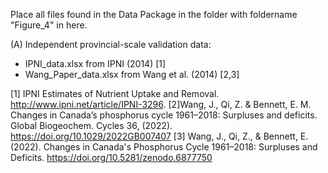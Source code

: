 Place all files found in the Data Package in the folder with foldername "Figure_4" in here.

(A) Independent provincial-scale validation data: 
* IPNI_data.xlsx from IPNI (2014) [1]
* Wang_Paper_data.xlsx from Wang et al. (2014) [2,3]


[1] IPNI Estimates of Nutrient Uptake and Removal. http://www.ipni.net/article/IPNI-3296.
[2]Wang, J., Qi, Z. & Bennett, E. M. Changes in Canada’s phosphorus cycle 1961–2018: Surpluses and deficits. Global Biogeochem. Cycles 36, (2022). https://doi.org/10.1029/2022GB007407
[3] Wang, J., Qi, Z., & Bennett, E. (2022). Changes in Canada's Phosphorus Cycle 1961–2018: Surpluses and Deficits. https://doi.org/10.5281/zenodo.6877750
